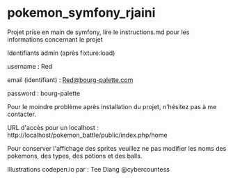 # pokemon_symfony_rjaini
Projet prise en main de symfony, lire le instructions.md pour les informations concernant le projet

Identifiants admin (après fixture:load)

username : Red

email (identifiant) : Red@bourg-palette.com

password : bourg-palette

Pour le moindre problème après installation du projet, n'hésitez pas à me contacter.

URL d'accès pour un localhost : http://localhost/pokemon_battle/public/index.php/home

Pour conserver l'affichage des sprites 
veuillez ne pas modifier les noms des pokemons, des types, des potions et des balls.

Illustrations codepen.io par : Tee Diang @cybercountess
